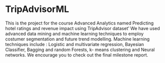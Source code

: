 # TripAdvisorML
This is the project for the course Advanced Analytics named Predicting hotel ratings and revenue impact using TripAdvisor dataset’ 
We have used advanced data mining and machine learning techniques to employ costumer segmentation and future trend modelling.
Machine learning techniques include : Logistic and multivariate regression, Bayesian Classifier, Bagging and random Forests, 
k- means clustering and Neural networks.
We encourage you to check out the final milestone report.
